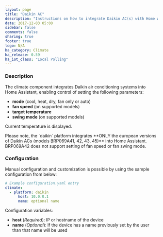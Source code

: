 ```yaml
---
layout: page
title: "Daikin AC"
description: "Instructions on how to integrate Daikin AC(s) with Home Assistant."
date: 2017-12-03 05:00
sidebar: false
comments: false
sharing: true
footer: true
logo: N/A
ha_category: Climate
ha_release: 0.59
ha_iot_class: "Local Polling"
---
```


### Description ###

The climate component integrates Daikin air conditioning systems into Home Assistant, enabling control of setting the following parameters:
- **mode** (cool, heat, dry, fan only or auto)
- **fan speed** (on supported models)
- **target temperature**
- **swing mode** (on supported models)

Current temperature is displayed.

<p class='note warning'>
    Please note, the `daikin` platform integrates **ONLY the european versions of Daikin ACs (models BRP069A41, 42, 43, 45)** into Home Assistant.
    BRP069A42 does not support setting of fan speed or fan swing mode.
</p>

### Configuration ###

Manual configuration and customization is possible by using the sample configuration from below:

```yaml
# Example configuration.yaml entry
climate:
  - platform: daikin
      host: 10.0.0.1
      name: optional name
```

Configuration variables:

- **host** (*Required*): IP or hostname of the device
- **name** (*Optional*): If the device has a name previously set by the user than that name will be used

